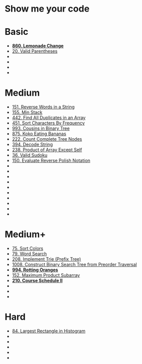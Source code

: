 # Show me your code

# Basic

- **[860. Lemonade Change](https://leetcode.com/problems/lemonade-change/description/)**
- [20. Valid Parentheses](https://leetcode.com/problems/valid-parentheses/description/)
- []()
- []()
- []()
- []()

# Medium

- [151. Reverse Words in a String](https://leetcode.com/problems/reverse-words-in-a-string/description/)
- [155. Min Stack](https://leetcode.com/problems/min-stack/description/)
- [442. Find All Duplicates in an Array](https://leetcode.com/problems/find-all-duplicates-in-an-array/description/)
- [451. Sort Characters By Frequency](https://leetcode.com/problems/sort-characters-by-frequency/description/)
- [993. Cousins in Binary Tree](https://leetcode.com/problems/cousins-in-binary-tree/description/)
- [875. Koko Eating Bananas](https://leetcode.com/problems/koko-eating-bananas/description/)
- [222. Count Complete Tree Nodes](https://leetcode.com/problems/count-complete-tree-nodes/description/)
- [394. Decode String](https://leetcode.com/problems/decode-string/description/)
- [238. Product of Array Except Self](https://leetcode.com/problems/product-of-array-except-self/description/)
- [36. Valid Sudoku](https://leetcode.com/problems/valid-sudoku/description/)
- [150. Evaluate Reverse Polish Notation](https://leetcode.com/problems/evaluate-reverse-polish-notation/description/)
- []()
- []()
- []()
- []()
- []()
- []()
- []()
- []()
- []()
- []()

# Medium+

- [75. Sort Colors](https://leetcode.com/problems/sort-colors/description/)
- [79. Word Search](https://leetcode.com/problems/word-search/description/)
- [208. Implement Trie (Prefix Tree)](https://leetcode.com/problems/implement-trie-prefix-tree/description/)
- [1008. Construct Binary Search Tree from Preorder Traversal](https://leetcode.com/problems/construct-binary-search-tree-from-preorder-traversal/description/)
- **[994. Rotting Oranges](https://leetcode.com/problems/rotting-oranges/description/)**
- [152. Maximum Product Subarray](https://leetcode.com/problems/maximum-product-subarray/description/)
- **[210. Course Schedule II](https://leetcode.com/problems/course-schedule-ii/description/)**
- []()
- []()
- []()

# Hard

- [84. Largest Rectangle in Histogram](https://leetcode.com/problems/largest-rectangle-in-histogram/description/)
- []()
- []()
- []()
- []()
- []()